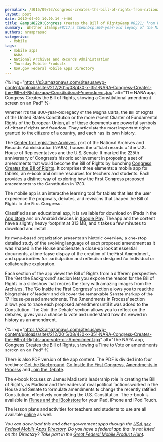 ```yaml
---
permalink: /2015/09/03/congress-creates-the-bill-of-rights-from-national-archives/
layout: post
date: 2015-09-03 10:00:14 -0400
title: &amp;#8220;Congress Creates the Bill of Rights&amp;#8221; from National Archives
summary:  Whether it&amp;#8217;s the&nbsp;800-year-old legacy of the Magna Carta, the Bill of Rights of the United States Constitution&nbsp;or the more recent Charter of Fundamental Rights of the European Union, all of these documents are powerful symbols
authors: nramprasad
categories:
  - Mobile
tags:
  - mobile apps
  - NARA
  - National Archives and Records Administration
  - Thursday Mobile Products
  - USA.gov Federal Mobile Apps Directory
---
```


{% img="https://s3.amazonaws.com/sitesusa/wp-content/uploads/sites/212/2015/08/480-x-351-NARA-Congress-Creates-the-Bill-of-Rights-app-Constitutional-Amendment.jpg" alt="The NARA app, Congress Creates the Bill of Rights, showing a Constitutional amendment screen on an iPad" %}

Whether it&#8217;s the 800-year-old legacy of the Magna Carta, the Bill of Rights of the United States Constitution or the more recent Charter of Fundamental Rights of the European Union, all of these documents are powerful symbols of citizens’ rights and freedom. They articulate the most important rights granted to the citizens of a country, and each has its own history.

The [Center for Legislative Archives](http://www.archives.gov/legislative/), part of the National Archives and Records Administration (NARA), houses the official records of the U.S. House of Representatives and the U.S. Senate. It marked the 225th anniversary of Congress’s historic achievement in proposing a set of amendments that would become the Bill of Rights by launching [Congress Creates the Bill of Rights](http://www.archives.gov/legislative/resources/bill-of-rights.html)__.__ It comprises three elements: a mobile app for tablets, an e-book and online resources for teachers and students. Each provides a distinct way of exploring how the First Congress proposed amendments to the Constitution in 1789.

The mobile app is an interactive learning tool for tablets that lets the user experience the proposals, debates, and revisions that shaped the Bill of Rights in the First Congress.

Classified as an educational app, it is available for download on iPads in the [App Store](https://itunes.apple.com/us/app/congress-creates-bill-rights/id917839792?mt=8) and on Android devices in [Google Play](https://play.google.com/store/apps/details?id=com.nationalarchives.congresscreates). The app and the content have a slightly heavy footprint at 313 MB, and it takes a few minutes to download and install.

Its menu-based organization presents an historic overview, a one-stop detailed study of the evolving language of each proposed amendment as it was shaped in the House and Senate, a close-up look at essential documents, a time-lapse display of the creation of the First Amendment, and opportunities for participation and reflection designed for individual or collaborative exploration.

Each section of the app views the Bill of Rights from a different perspective. The &#8216;Get the Background&#8217; section lets you explore the reason for the Bill of Rights in a slideshow that recites the story with amazing images from the Archives. The &#8216;Go Inside the First Congress&#8217; section allows you to read the biographies of leaders and discover the remarkable Senate markup of the 17 House-passed amendments. The &#8216;Amendments in Process&#8217; section allows you to trace each proposed amendment until it was added to the Constitution. The &#8216;Join the Debate&#8217; section allows you to reflect on the debates, gives you a chance to vote and understand how it&#8217;s viewed in history as an amendment.

{% img="https://s3.amazonaws.com/sitesusa/wp-content/uploads/sites/212/2015/08/480-x-351-NARA-Congress-Creates-the-Bill-of-Rights-app-vote-on-Amendment.jpg" alt="The NARA app, Congress Creates the Bill of Rights, showing a Time to Vote on amendments screen on an iPad" %}

There is also PDF version of the app content. The PDF is divided into four sections: [Get the Background](http://www.archives.gov/legislative/resources/bill-of-rights/CCBR_I.pdf), [Go Inside the First Congress](http://www.archives.gov/legislative/resources/bill-of-rights/CCBR_IIA.pdf), [Amendments in Process](http://www.archives.gov/legislative/resources/bill-of-rights/CCBR_IIB.pdf) and [Join the Debate](http://www.archives.gov/legislative/resources/bill-of-rights/CCBR_III.pdf).

The e-book focuses on James Madison&#8217;s leadership role in creating the Bill of Rights, as Madison and the leaders of rival political factions worked in the House and Senate to formulate amendments to change the recently ratified Constitution, effectively completing the U.S. Constitution. The e-book is available in [iTunes and the iBookstore](http://www.archives.gov/global-pages/exit.html?link=https://itunes.apple.com/us/book/congress-creates-bill-rights/id917916560?ls=1&mt=11) for your iPad, iPhone and iPod Touch.

The lesson plans and activities for teachers and students to use are all available [online](http://www.archives.gov/legislative/resources/bill-of-rights.html) as well.

_You can download this and other government apps through the [USA.gov Federal Mobile Apps Directory](https://www.usa.gov/mobile-apps). Do you have a federal app that is not listed on the Directory? Take part in the [Great Federal Mobile Product Hunt](https://www.WHATEVER/2015/05/21/start-sleuthing-with-the-great-federal-mobile-product-hunt/)._